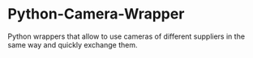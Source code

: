 # Python-Camera-Wrapper
Python wrappers that allow to use cameras of different suppliers in the same way and quickly exchange them.
